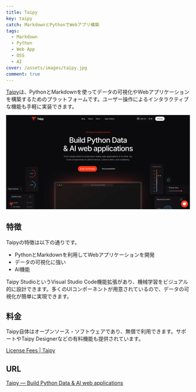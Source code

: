 ```yaml
---
title: Taipy
key: taipy
catch: MarkdownとPythonでWebアプリ構築
tags:
  - Markdown
  - Python
  - Web App
  - OSS
  - AI
cover: /assets/images/taipy.jpg
comment: true
---
```


[Taipy](https://taipy.io/)は、PythonとMarkdownを使ってデータの可視化やWebアプリケーションを構築するためのプラットフォームです。ユーザー操作によるインタラクティブな機能も手軽に実装できます。

[![TaipyのWebサイト](/assets/images/taipy.jpg)](https://taipy.io/)

<!--more-->

## 特徴

Taipyの特徴は以下の通りです。

- PythonとMarkdownを利用してWebアプリケーションを開発
- データの可視化に強い
- AI機能

Taipy StudioというVisual Studio Code機能拡張があり、機械学習をビジュアル的に設計できます。多くのUIコンポーネントが用意されているので、データの可視化が簡単に実現できます。

## 料金

Taipy自体はオープンソース・ソフトウェアであり、無償で利用できます。サポートやTaipy Designerなどの有料機能も提供されています。

[License Fees \| Taipy](https://taipy.io/pricing)

## URL

[Taipy — Build Python Data & AI web applications](https://taipy.io/)
